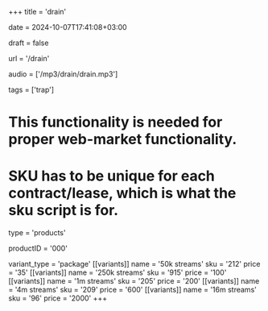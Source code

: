 +++
title = 'drain'

date = 2024-10-07T17:41:08+03:00

draft = false

url = '/drain'

audio = ['/mp3/drain/drain.mp3']

tags = ['trap']

# This functionality is needed for proper web-market functionality.
# SKU has to be unique for each contract/lease, which is what the sku script is for.

type = 'products'

productID = '000'

variant_type = 'package'
[[variants]]
name = '50k streams'
sku = '212'
price = '35'
[[variants]]
name = '250k streams'
sku = '915'
price = '100'
[[variants]]
name = '1m streams'
sku = '205'
price = '200'
[[variants]]
name = '4m streams'
sku = '209'
price = '600'
[[variants]]
name = '16m streams'
sku = '96'
price = '2000'
+++

